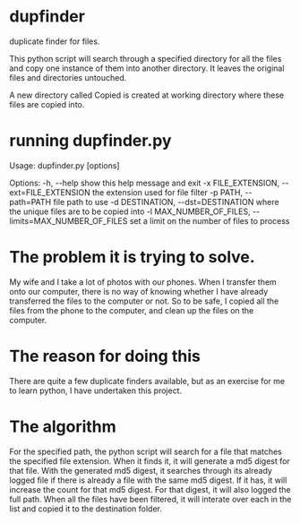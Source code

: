 dupfinder
=========

duplicate finder for files.

This python script will search through a specified directory for all the files and 
copy one instance of them into another directory. It leaves the original files and
directories untouched.

A new directory called Copied is created at working directory where these files
are copied into.

running dupfinder.py
====================
Usage: dupfinder.py [options]

Options:
  -h, --help            show this help message and exit
  -x FILE_EXTENSION, --ext=FILE_EXTENSION
                        the extension used for file filter
  -p PATH, --path=PATH  file path to use
  -d DESTINATION, --dst=DESTINATION
                        where the unique files are to be copied into
  -l MAX_NUMBER_OF_FILES, --limits=MAX_NUMBER_OF_FILES
                        set a limit on the number of files to process


The problem it is trying to solve.
==================================

My wife and I take a lot of photos with our phones. When I transfer them onto our 
computer, there is no way of knowing whether I have already transferred the files 
to the computer or not. So to be safe, I copied all the files from the phone to
the computer, and clean up the files on the computer.

The reason for doing this
=========================

There are quite a few duplicate finders available, but as an exercise for me to learn
python, I have undertaken this project.

The algorithm
=============
For the specified path, the python script will search for a file that matches the
specified file extension. When it finds it, it will generate a md5 digest for that
file. With the generated md5 digest, it searches through its already logged file if
there is already a file with the same md5 digest. If it has, it will increase the
count for that md5 digest. For that digest, it will also logged the full path. When
all the files have been filtered, it will interate over each in the list and copied
it to the destination folder.

